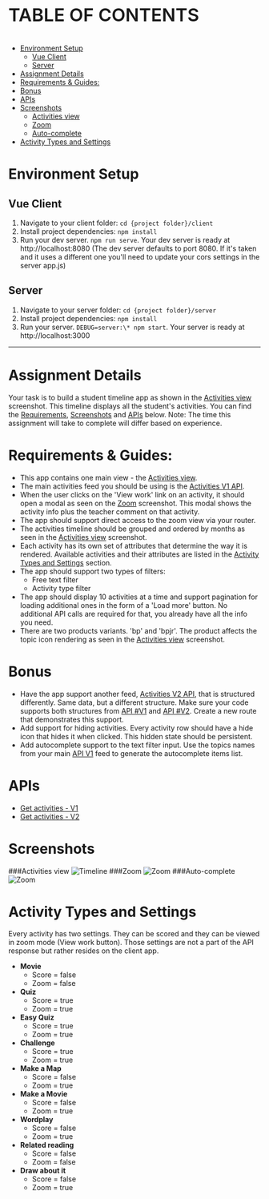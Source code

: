 <p style="font-weight:600; font-size:36px">TABLE OF CONTENTS</P>

<!-- @import "[TOC]" {cmd="toc" depthFrom=1 depthTo=6 orderedList=false} -->

<!-- code_chunk_output -->

- [Environment Setup](#environment-setup)
  - [Vue Client](#vue-client)
  - [Server](#server)
- [Assignment Details](#assignment-details)
- [Requirements & Guides:](#requirements-guides)
- [Bonus](#bonus)
- [APIs](#apis)
- [Screenshots](#screenshots)
  - [Activities view](#activities-view)
  - [Zoom](#zoom)
  - [Auto-complete](#auto-complete)
- [Activity Types and Settings](#activity-types-and-settings)

<!-- /code_chunk_output -->

# Environment Setup

## Vue Client

1. Navigate to your client folder: `cd {project folder}/client`
2. Install project dependencies: `npm install`
3. Run your dev server. `npm run serve`. Your dev server is ready at http://localhost:8080
   (The dev server defaults to port 8080. If it's taken and it uses a different one you'll need to update your cors settings in the server app.js)

## Server

1. Navigate to your server folder: `cd {project folder}/server`
2. Install project dependencies: `npm install`
3. Run your server. `DEBUG=server:\* npm start`. Your server is ready at http://localhost:3000

---

# Assignment Details

Your task is to build a student timeline app as shown in the [Activities view](#activities-view) screenshot. This timeline displays all the student's activities.
You can find the [Requirements](#requirements-guides), [Screenshots](#screenshots) and [APIs](#apis) below.
Note: The time this assignment will take to complete will differ based on experience.

# Requirements & Guides:

- This app contains one main view - the [Activities view](#activities-view).
- The main activities feed you should be using is the [Activities V1 API](#apis).
- When the user clicks on the 'View work' link on an activity, it should open a modal as seen on the [Zoom](#zoom) screenshot. This modal shows the activity info plus the teacher comment on that activity.
- The app should support direct access to the zoom view via your router.
- The activities timeline should be grouped and ordered by months as seen in the [Activities view](#activities-view) screenshot.
- Each activity has its own set of attributes that determine the way it is rendered. Available activities and their attributes are listed in the [Activity Types and Settings](#activity-types-and-settings) section.
- The app should support two types of filters:
  - Free text filter
  - Activity type filter
- The app should display 10 activities at a time and support pagination for loading additional ones in the form of a 'Load more' button.
  No additional API calls are required for that, you already have all the info you need.
- There are two products variants. 'bp' and 'bpjr'. The product affects the topic icon rendering as seen in the [Activities view](#activities-view) screenshot.

# Bonus

- Have the app support another feed, [Activities V2 API](#apis), that is structured differently. Same data, but a different structure. Make sure your code supports both structures from [API #V1](#apis) and [API #V2](#apis). Create a new route that demonstrates this support.
- Add support for hiding activities. Every activity row should have a hide icon that hides it when clicked. This hidden state should be persistent.
- Add autocomplete support to the text filter input.
  Use the topics names from your main [API V1](#apis) feed to generate the autocomplete items list.

# APIs

  - [Get activities - V1](http://localhost:3000/activities/v1)
- [Get activities - V2](http://localhost:3000/activities/v2)

# Screenshots

###Activities view
![Timeline](assets/timeline.jpg)
###Zoom
![Zoom](assets/zoom.jpg)
###Auto-complete
![Zoom](assets/autocomplete.jpg)

# Activity Types and Settings

Every activity has two settings. They can be scored and they can be viewed in zoom mode (View work button). Those settings are not a part of the API response but rather resides on the client app.

- **Movie**
  - Score = false
  - Zoom = false
- **Quiz**
  - Score = true
  - Zoom = true
- **Easy Quiz**
  - Score = true
  - Zoom = true
- **Challenge**
  - Score = true
  - Zoom = true
- **Make a Map**
  - Score = false
  - Zoom = true
- **Make a Movie**
  - Score = false
  - Zoom = true
- **Wordplay**
  - Score = false
  - Zoom = true
- **Related reading**
  - Score = false
  - Zoom = false
- **Draw about it**
  - Score = false
  - Zoom = true
